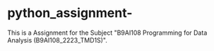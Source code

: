 # python_assignment-
This is a Assignment for the Subject "B9AI108 Programming for Data Analysis (B9AI108_2223_TMD1S)".
